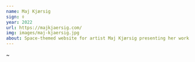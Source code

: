 ```yaml
---
name: Maj Kjærsig
sign: 𖠷
year: 2022
url: https://majkjaersig.com/
img: images/maj-kjaersig.jpg
about: Space-themed website for artist Maj Kjærsig presenting her work
---
```

~